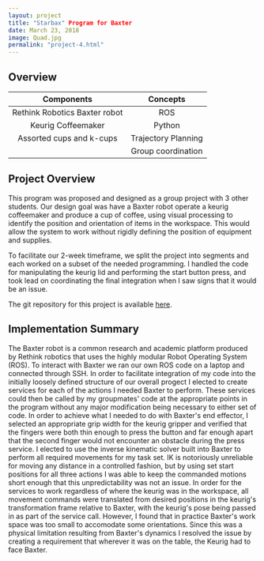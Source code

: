 ```yaml
---
layout: project
title: "Starbax" Program for Baxter
date: March 23, 2018
image: Quad.jpg
permalink: "project-4.html"
---
```


## Overview

|Components                     |Concepts|
|:-----------------------------:|:---------------------:|
|Rethink Robotics Baxter robot  | ROS                   |
|Keurig Coffeemaker             | Python                |
|Assorted cups and k-cups       | Trajectory Planning   |
|                               | Group coordination    |



<!--
Todo:
    Add image:
    Get this project working on my station and collect images
    Get video of my section of the project working. I know can use and rely on it.  
    Add details section?
-->


## Project Overview
This program was proposed and designed as a group project with 3 other students. Our design goal was have a Baxter robot operate a keurig coffeemaker and produce a cup of coffee, using visual processing to identify the position and orientation of items in the workspace. This would allow the system to work without rigidly defining the position of equipment and supplies.

To facilitate our 2-week timeframe, we split the project into segments and each worked on a subset of the needed programming. I handled the code for manipulating the keurig lid and performing the start button press, and took lead on coordinating the final integration when I saw signs that it would be an issue.


The git repository for this project is available [here](https://github.com/Laurenhut/ME495-final-project).

## Implementation Summary
The Baxter robot is a common research and academic platform produced by Rethink robotics that uses the highly modular Robot Operating System (ROS). To interact with Baxter we ran our own ROS code on a laptop and connected through SSH.
In order to facilitate integration of my code into the initially loosely defined structure of our overall progect I elected to create services for each of the actions I needed Baxter to perform. These services could then be called by my groupmates' code at the appropriate points in the program without any major modification being necessary to either set of code.
In order to achieve what I needed to do with Baxter's end effector, I selected an appropriate grip width for the keurig gripper and verified that the fingers were both thin enough to press the button and far enough apart that the second finger would not encounter an obstacle during the press service.
I elected to use the inverse kinematic solver built into Baxter to perform all required movements for my task set. IK is notoriously unreliable for moving any distance in a controlled fashion, but by using set start positions for all three actions I was able to keep the commanded motions short enough that this unpredictability was not an issue.
In order for the services to work regardless of where the keurig was in the workspace, all movement commands were translated from desired positions in the keurig's transformation frame relative to Baxter, with the keurig's pose being passed in as part of the service call. However, I found that in practice Baxter's work space was too small to accomodate some orientations. Since this was a physical limitation resulting from Baxter's dynamics I resolved the issue by creating a requirement that wherever it was on the table, the Keurig had to face Baxter.
